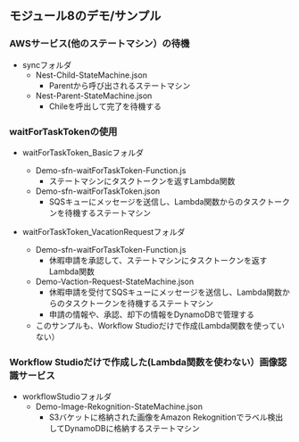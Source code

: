 
## モジュール8のデモ/サンプル


### AWSサービス(他のステートマシン）の待機
- syncフォルダ
  - Nest-Child-StateMachine.json
    - Parentから呼び出されるステートマシン
  - Nest-Parent-StateMachine.json
    - Chileを呼出して完了を待機する

### waitForTaskTokenの使用
- waitForTaskToken_Basicフォルダ
  - Demo-sfn-waitForTaskToken-Function.js
    - ステートマシンにタスクトークンを返すLambda関数
  - Demo-sfn-waitForTaskToken.json
    - SQSキューにメッセージを送信し、Lambda関数からのタスクトークンを待機するステートマシン

- waitForTaskToken_VacationRequestフォルダ
  - Demo-sfn-waitForTaskToken-Function.js
    - 休暇申請を承認して、ステートマシンにタスクトークンを返すLambda関数
  - Demo-Vaction-Request-StateMachine.json
    - 休暇申請を受付てSQSキューにメッセージを送信し、Lambda関数からのタスクトークンを待機するステートマシン
    - 申請の情報や、承認、却下の情報をDynamoDBで管理する
  - このサンプルも、Workflow Studioだけで作成(Lambda関数を使っていない）

### Workflow Studioだけで作成した(Lambda関数を使わない）画像認識サービス
- workflowStudioフォルダ
  - Demo-Image-Rekognition-StateMachine.json
    - S3バケットに格納された画像をAmazon Rekognitionでラベル検出してDynamoDBに格納するステートマシン






